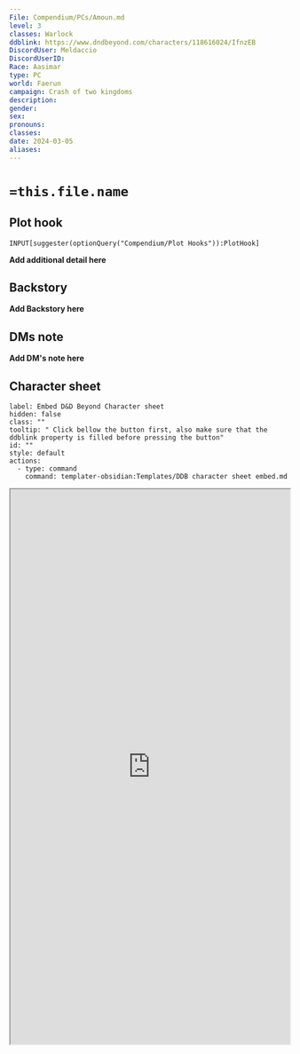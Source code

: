 ```yaml
---
File: Compendium/PCs/Amoun.md
level: 3
classes: Warlock
ddblink: https://www.dndbeyond.com/characters/118616024/IfnzEB
DiscordUser: Meldaccio
DiscordUserID: 
Race: Aasimar
type: PC
world: Faerun
campaign: Crash of two kingdoms
description: 
gender: 
sex: 
pronouns: 
classes: 
date: 2024-03-05
aliases: 
---
```


# `=this.file.name`
## Plot hook
```meta-bind
INPUT[suggester(optionQuery("Compendium/Plot Hooks")):PlotHook]
```
**Add additional detail here**
## Backstory

**Add Backstory here**

## DMs note

**Add DM's note here**

## Character sheet

```meta-bind-button
label: Embed D&D Beyond Character sheet
hidden: false
class: ""
tooltip: " Click bellow the button first, also make sure that the ddblink property is filled before pressing the button"
id: ""
style: default
actions:
  - type: command
    command: templater-obsidian:Templates/DDB character sheet embed.md

```

<iframe src="https://www.dndbeyond.com/characters/118616024/IfnzEB" style="width:100%; height:1000px;"></iframe>

